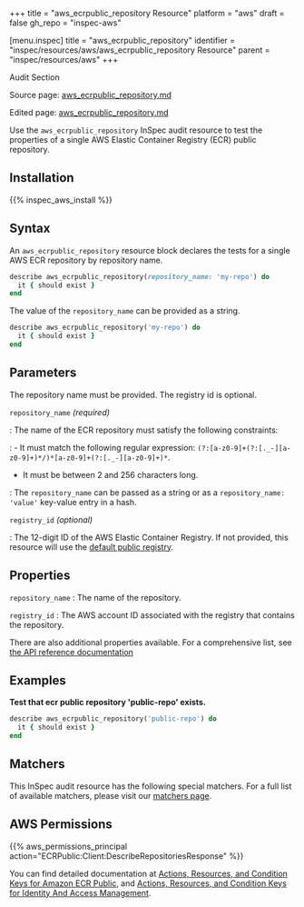 +++
title = "aws_ecrpublic_repository Resource"
platform = "aws"
draft = false
gh_repo = "inspec-aws"

[menu.inspec]
title = "aws_ecrpublic_repository"
identifier = "inspec/resources/aws/aws_ecrpublic_repository Resource"
parent = "inspec/resources/aws"
+++

<div class="admonition-note">
<p class="admonition-note-title">Audit Section</p>
<div class="admonition-note-text">
<p>Source page: <a href="https://github.com/inspec/inspec-aws/blob/main/docs/resources/aws_ecrpublic_repository.md">aws_ecrpublic_repository.md</a></p>
<p>Edited page: <a href="https://github.com/ianmadd/inspec-aws/blob/im/hugo/docs-chef-io/content/inspec/resources/aws_ecrpublic_repository.md">aws_ecrpublic_repository.md</a></p>
</div>
</div>



Use the `aws_ecrpublic_repository` InSpec audit resource to test the properties of a single AWS Elastic Container Registry (ECR) public repository.

## Installation

{{% inspec_aws_install %}}

## Syntax

An `aws_ecrpublic_repository` resource block declares the tests for a single AWS ECR repository by repository name.

```ruby
describe aws_ecrpublic_repository(repository_name: 'my-repo') do
  it { should exist }
end
```

The value of the `repository_name` can be provided as a string.

```ruby
describe aws_ecrpublic_repository('my-repo') do
  it { should exist }
end
```

## Parameters

The repository name must be provided. The registry id is optional.

`repository_name` _(required)_

: The name of the ECR repository must satisfy the following constraints:

: - It must match the following regular expression: `(?:[a-z0-9]+(?:[._-][a-z0-9]+)*/)*[a-z0-9]+(?:[._-][a-z0-9]+)*`.
  - It must be between 2 and 256 characters long.

: The `repository_name` can be passed as a string or as a `repository_name: 'value'` key-value entry in a hash.

`registry_id` _(optional)_

: The 12-digit ID of the AWS Elastic Container Registry. If not provided, this resource will use the [default public registry](https://docs.aws.amazon.com/AmazonECRPublic/latest/APIReference/API_DescribeRepositories.html).

## Properties

`repository_name`
: The name of the repository.

`registry_id`
: The AWS account ID associated with the registry that contains the repository.


There are also additional properties available. For a comprehensive list, see [the API reference documentation](https://docs.aws.amazon.com/AmazonECRPublic/latest/APIReference/API_Repository.html)

## Examples

**Test that ecr public repository 'public-repo' exists.**

```ruby
describe aws_ecrpublic_repository('public-repo') do
  it { should exist }
end
```

## Matchers

This InSpec audit resource has the following special matchers. For a full list of available matchers, please visit our [matchers page](https://www.inspec.io/docs/reference/matchers/).

## AWS Permissions

{{% aws_permissions_principal action="ECRPublic:Client:DescribeRepositoriesResponse" %}}

You can find detailed documentation at [Actions, Resources, and Condition Keys for Amazon ECR Public](https://docs.aws.amazon.com/AmazonECRPublic/latest/APIReference/API_Repository.html), and [Actions, Resources, and Condition Keys for Identity And Access Management](https://docs.aws.amazon.com/IAM/latest/UserGuide/list_identityandaccessmanagement.html).
